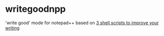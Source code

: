 # writegoodnpp

'write good' mode for notepad++ based on [3 shell scripts to improve your writing](http://matt.might.net/articles/shell-scripts-for-passive-voice-weasel-words-duplicates/)
